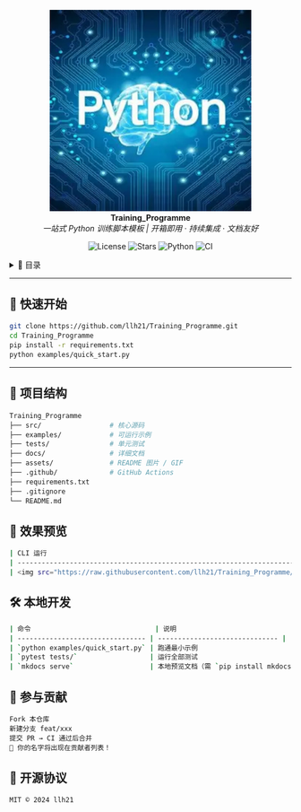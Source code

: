 <!-- ========= 顶部横幅 ========= -->
<p align="center">
  <img src="assets/Python.png" width="360">
  <br>
  <strong>Training_Programme</strong>
  <br>
  <em>一站式 Python 训练脚本模板 | 开箱即用 · 持续集成 · 文档友好</em>
</p>

<!-- ========= 徽章一行 ========= -->
<p align="center">
  <img src="https://img.shields.io/github/license/llh21/Training_Programme" alt="License"/>
  <img src="https://img.shields.io/github/stars/llh21/Training_Programme" alt="Stars"/>
  <img src="https://img.shields.io/badge/python-3.10-blue" alt="Python"/>
  <img src="https://github.com/llh21/Training_Programme/workflows/CI/badge.svg" alt="CI"/>
</p>

<!-- ========= 目录（折叠） ========= -->
<details>
<summary>📙 目录</summary>

- [🚀 快速开始](#-快速开始)
- [📂 项目结构](#-项目结构)
- [📸 效果预览](#-效果预览)
- [🛠️ 本地开发](#️-本地开发)
- [🤝 参与贡献](#-参与贡献)
- [📄 开源协议](#-开源协议)
</details>

---

## 🚀 快速开始
```bash
git clone https://github.com/llh21/Training_Programme.git
cd Training_Programme
pip install -r requirements.txt
python examples/quick_start.py
```
---

## 📂 项目结构
```bash
Training_Programme
├── src/                 # 核心源码
├── examples/            # 可运行示例
├── tests/               # 单元测试
├── docs/                # 详细文档
├── assets/              # README 图片 / GIF
├── .github/             # GitHub Actions
├── requirements.txt
├── .gitignore
└── README.md
```

## 📸 效果预览
```bash
| CLI 运行                                                                                                 | Web Demo                                                                                               |
| ------------------------------------------------------------------------------------------------------ | ------------------------------------------------------------------------------------------------------ |
| <img src="https://raw.githubusercontent.com/llh21/Training_Programme/main/assets/cli.gif" width="400"> | <img src="https://raw.githubusercontent.com/llh21/Training_Programme/main/assets/web.png" width="400"> |
```

## 🛠️ 本地开发
```bash
| 命令                               | 说明                             |
| -------------------------------- | ------------------------------ |
| `python examples/quick_start.py` | 跑通最小示例                         |
| `pytest tests/`                  | 运行全部测试                         |
| `mkdocs serve`                   | 本地预览文档（需 `pip install mkdocs`） |
```

## 🤝 参与贡献
```bash
Fork 本仓库
新建分支 feat/xxx
提交 PR → CI 通过后合并
🎉 你的名字将出现在贡献者列表！
```

## 📄 开源协议
```bash
MIT © 2024 llh21
```
